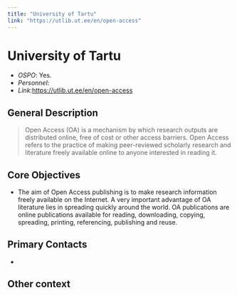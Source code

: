 ```yaml
---
title: "University of Tartu"
link: "https://utlib.ut.ee/en/open-access"
--- 
```


# University of Tartu

- *OSPO*: Yes.
- *Personnel*: 
- *Link*:https://utlib.ut.ee/en/open-access


## General Description

> Open Access (OA) is a mechanism by which research outputs are distributed online, free of cost or other access barriers.  Open Access refers to the practice of making peer-reviewed scholarly research and literature freely available online to anyone interested in reading it.


## Core Objectives

- The aim of Open Access publishing is to make research information freely available on the Internet. A very important advantage of OA literature lies in spreading quickly around the world. OA publications are online publications available for reading, downloading, copying, spreading, printing, referencing, publishing and reuse.

## Primary Contacts
- 

## Other context


